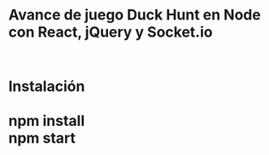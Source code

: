 <h1>Avance de juego Duck Hunt en Node con React, jQuery y Socket.io<h1>
<br>Instalación
<br><br> npm install
<br> npm start
